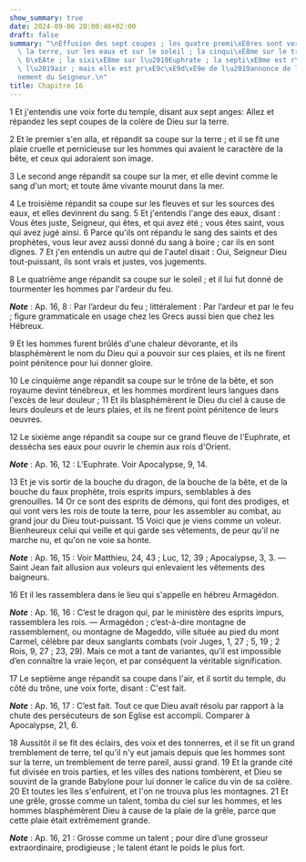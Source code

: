 ```yaml
---
show_summary: true
date: 2024-09-06 20:00:46+02:00
draft: false
summary: "\nEffusion des sept coupes ; les quatre premi\xE8res sont vers\xE9es sur\
  \ la terre, sur les eaux et sur le soleil ; la cinqui\xE8me sur le tr\xF4ne de la\
  \ b\xEAte ; la sixi\xE8me sur l\u2019Euphrate ; la septi\xE8me est r\xE9pandue dans\
  \ l\u2019air ; mais elle est pr\xE9c\xE9d\xE9e de l\u2019annonce de l\u2019av\xE8\
  nement du Seigneur.\n"
title: Chapitre 16
---
```





1 Et j'entendis une voix forte du temple, disant aux sept anges: Allez et répandez les sept coupes de la colère de Dieu sur la terre.


2 Et le premier s'en alla, et répandit sa coupe sur la terre ; et il se fit une plaie cruelle et pernicieuse sur les hommes qui avaient le caractère de la bête, et ceux qui adoraient son image.


3 Le second ange répandit sa coupe sur la mer, et elle devint comme le sang d'un mort; et toute âme vivante mourut dans la mer.


4 Le troisième répandit sa coupe sur les fleuves et sur les sources des eaux, et elles devinrent du sang. 5 Et j'entendis l'ange des eaux, disant : Vous êtes juste, Seigneur, qui êtes, et qui avez été ; vous êtes saint, vous qui avez jugé ainsi. 6 Parce qu'ils ont répandu le sang des saints et des prophètes, vous leur avez aussi donné du sang à boire ; car ils en sont dignes. 7 Et j'en entendis un autre qui de l'autel disait : Oui, Seigneur Dieu tout-puissant, ils sont vrais et justes, vos jugements.


8 Le quatrième ange répandit sa coupe sur le soleil ; et il lui fut donné de tourmenter les hommes par l'ardeur du feu.

***Note*** :  Ap. 16, 8 : Par l’ardeur du feu ; littéralement : Par l’ardeur et par le feu ; figure grammaticale en usage chez les Grecs aussi bien que chez les Hébreux.

9 Et les hommes furent brûlés d'une chaleur dévorante, et ils blasphémèrent le nom du Dieu qui a pouvoir sur ces plaies, et ils ne firent point pénitence pour lui donner gloire.


10 Le cinquième ange répandit sa coupe sur le trône de la bête, et son royaume devint ténébreux, et les hommes mordirent leurs langues dans l'excès de leur douleur ; 11 Et ils blasphémèrent le Dieu du ciel à cause de leurs douleurs et de leurs plaies, et ils ne firent point pénitence de leurs oeuvres.


12 Le sixième ange répandit sa coupe sur ce grand fleuve de l'Euphrate, et dessécha ses eaux pour ouvrir le chemin aux rois d'Orient.

***Note*** :  Ap. 16, 12 : L’Euphrate. Voir Apocalypse, 9, 14.


13 Et je vis sortir de la bouche du dragon, de la bouche de la bête, et de la bouche du faux prophète, trois esprits impurs, semblables à des grenouilles. 14 Or ce sont des esprits de démons, qui font des prodiges, et qui vont vers les rois de toute la terre, pour les assembler au combat, au grand jour du Dieu tout-puissant. 15 Voici que je viens comme un voleur. Bienheureux celui qui veille et qui garde ses vêtements, de peur qu'il ne marche nu, et qu'on ne voie sa honte.

***Note*** :  Ap. 16, 15 : Voir Matthieu, 24, 43 ; Luc, 12, 39 ; Apocalypse, 3, 3. ― Saint Jean fait allusion aux voleurs qui enlevaient les vêtements des baigneurs.

16 Et il les rassemblera dans le lieu qui s'appelle en hébreu Armagédon.

***Note*** :  Ap. 16, 16 : C’est le dragon qui, par le ministère des esprits impurs, rassemblera les rois. ― Armagédon ; c’est-à-dire montagne de rassemblement, ou montagne de Mageddo, ville située au pied du mont Carmel, célèbre par deux sanglants combats (voir Juges, 1, 27 ; 5, 19 ; 2 Rois, 9, 27 ; 23, 29). Mais ce mot a tant de variantes, qu’il est impossible d’en connaître la vraie leçon, et par conséquent la véritable signification.


17 Le septième ange répandit sa coupe dans l'air, et il sortit du temple, du côté du trône, une voix forte, disant : C'est fait.

***Note*** :  Ap. 16, 17 : C’est fait. Tout ce que Dieu avait résolu par rapport à la chute des persécuteurs de son Eglise est accompli. Comparer à Apocalypse, 21, 6.


18 Aussitôt il se fit des éclairs, des voix et des tonnerres, et il se fit un grand tremblement de terre, tel qu'il n'y eut jamais depuis que les hommes sont sur la terre, un tremblement de terre pareil, aussi grand. 19 Et la grande cité fut divisée en trois parties, et les villes des nations tombèrent, et Dieu se souvint de la grande Babylone pour lui donner le calice du vin de sa colère. 20 Et toutes les îles s'enfuirent, et l'on ne trouva plus les montagnes. 21 Et une grêle, grosse comme un talent, tomba du ciel sur les hommes, et les hommes blasphémèrent Dieu à cause de la plaie de la grêle, parce que cette plaie était extrêmement grande.

***Note*** :  Ap. 16, 21 : Grosse comme un talent ; pour dire d’une grosseur extraordinaire, prodigieuse ; le talent étant le poids le plus fort.

